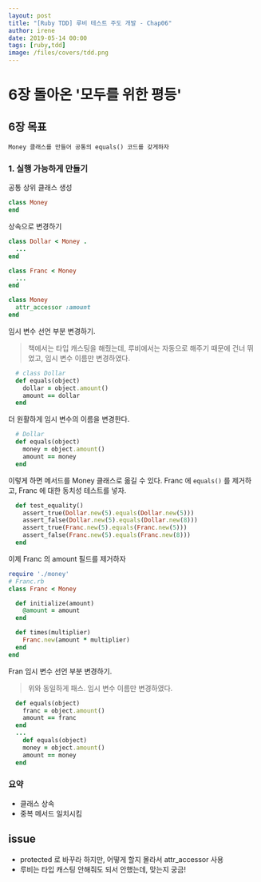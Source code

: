 ```yaml
---
layout: post
title: "[Ruby TDD] 루비 테스트 주도 개발 - Chap06"
author: irene
date: 2019-05-14 00:00
tags: [ruby,tdd]
image: /files/covers/tdd.png
---
```


# 6장 돌아온 '모두를 위한 평등'

## 6장 목표

    Money 클래스를 만들어 공통의 equals() 코드를 갖게하자 

### 1. 실행 가능하게 만들기

공통 상위 클래스 생성

```ruby
class Money
end
```

상속으로 변경하기

```ruby
class Dollar < Money .
  ...
end

class Franc < Money 
  ...
end

class Money
  attr_accessor :amount
end
```

임시 변수 선언 부분 변경하기. 
> 책에서는 타입 캐스팅을 해줬는데, 루비에서는 자동으로 해주기 때문에 건너 뛰었고, 임시 변수 이름만 변경하였다. 


```ruby
  # class Dollar
  def equals(object)
    dollar = object.amount()
    amount == dollar
  end
```

더 원활하게 임시 변수의 이름을 변경한다. 

```ruby
  # Dollar
  def equals(object)
    money = object.amount()
    amount == money
  end
```

이렇게 하면 메서드를 Money 클래스로 옮길 수 있다. Franc 에 `equals()` 를 제거하고, Franc 에 대한 동치성 테스트를 넣자. 

```ruby
  def test_equality()
    assert_true(Dollar.new(5).equals(Dollar.new(5)))
    assert_false(Dollar.new(5).equals(Dollar.new(8)))
    assert_true(Franc.new(5).equals(Franc.new(5)))
    assert_false(Franc.new(5).equals(Franc.new(8)))
  end
```

이제 Franc 의 amount 필드를 제거하자 

```ruby
require './money'
# Franc.rb
class Franc < Money

  def initialize(amount)
    @amount = amount
  end

  def times(multiplier)
    Franc.new(amount * multiplier)
  end
end

```

Fran 임시 변수 선언 부분 변경하기. 
> 위와 동일하게 패스. 임시 변수 이름만 변경하였다. 

```ruby
  def equals(object)
    franc = object.amount()
    amount == franc
  end
  ...
    def equals(object)
    money = object.amount()
    amount == money
  end
```

### 요약

- 클래스 상속
- 중복 메서드 일치시킴


## issue
- protected 로 바꾸라 하지만, 어떻게 할지 몰라서 attr_accessor 사용
- 루비는 타입 캐스팅 안해줘도 되서 안했는데, 맞는지 궁금! 